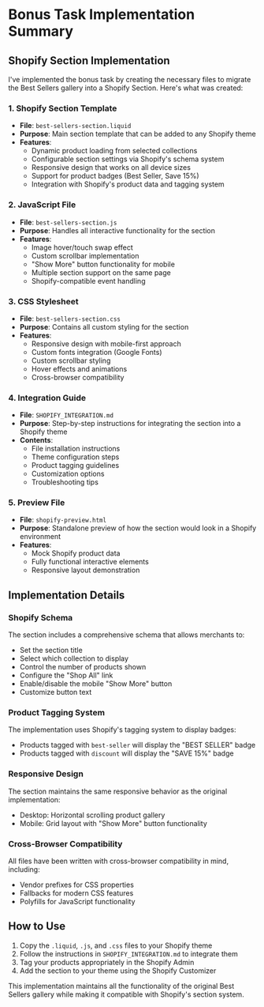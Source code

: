 # Bonus Task Implementation Summary

## Shopify Section Implementation

I've implemented the bonus task by creating the necessary files to migrate the Best Sellers gallery into a Shopify Section. Here's what was created:

### 1. Shopify Section Template
- **File**: `best-sellers-section.liquid`
- **Purpose**: Main section template that can be added to any Shopify theme
- **Features**:
  - Dynamic product loading from selected collections
  - Configurable section settings via Shopify's schema system
  - Responsive design that works on all device sizes
  - Support for product badges (Best Seller, Save 15%)
  - Integration with Shopify's product data and tagging system

### 2. JavaScript File
- **File**: `best-sellers-section.js`
- **Purpose**: Handles all interactive functionality for the section
- **Features**:
  - Image hover/touch swap effect
  - Custom scrollbar implementation
  - "Show More" button functionality for mobile
  - Multiple section support on the same page
  - Shopify-compatible event handling

### 3. CSS Stylesheet
- **File**: `best-sellers-section.css`
- **Purpose**: Contains all custom styling for the section
- **Features**:
  - Responsive design with mobile-first approach
  - Custom fonts integration (Google Fonts)
  - Custom scrollbar styling
  - Hover effects and animations
  - Cross-browser compatibility

### 4. Integration Guide
- **File**: `SHOPIFY_INTEGRATION.md`
- **Purpose**: Step-by-step instructions for integrating the section into a Shopify theme
- **Contents**:
  - File installation instructions
  - Theme configuration steps
  - Product tagging guidelines
  - Customization options
  - Troubleshooting tips

### 5. Preview File
- **File**: `shopify-preview.html`
- **Purpose**: Standalone preview of how the section would look in a Shopify environment
- **Features**:
  - Mock Shopify product data
  - Fully functional interactive elements
  - Responsive layout demonstration

## Implementation Details

### Shopify Schema
The section includes a comprehensive schema that allows merchants to:
- Set the section title
- Select which collection to display
- Control the number of products shown
- Configure the "Shop All" link
- Enable/disable the mobile "Show More" button
- Customize button text

### Product Tagging System
The implementation uses Shopify's tagging system to display badges:
- Products tagged with `best-seller` will display the "BEST SELLER" badge
- Products tagged with `discount` will display the "SAVE 15%" badge

### Responsive Design
The section maintains the same responsive behavior as the original implementation:
- Desktop: Horizontal scrolling product gallery
- Mobile: Grid layout with "Show More" button functionality

### Cross-Browser Compatibility
All files have been written with cross-browser compatibility in mind, including:
- Vendor prefixes for CSS properties
- Fallbacks for modern CSS features
- Polyfills for JavaScript functionality

## How to Use
1. Copy the `.liquid`, `.js`, and `.css` files to your Shopify theme
2. Follow the instructions in `SHOPIFY_INTEGRATION.md` to integrate them
3. Tag your products appropriately in the Shopify Admin
4. Add the section to your theme using the Shopify Customizer

This implementation maintains all the functionality of the original Best Sellers gallery while making it compatible with Shopify's section system.